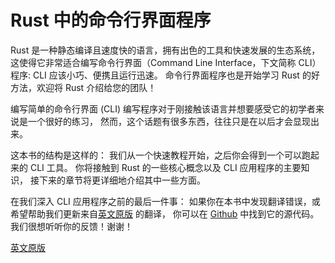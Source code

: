 # Rust 中的命令行界面程序

Rust 是一种静态编译且速度快的语言，拥有出色的工具和快速发展的生态系统，
这使得它非常适合编写命令行界面（Command Line Interface，下文简称 CLI）程序: 
CLI 应该小巧、便携且运行迅速。
命令行界面程序也是开始学习 Rust 的好方法，欢迎将 Rust 介绍给您的团队！

编写简单的命令行界面 (CLI) 编写程序对于刚接触该语言并想要感受它的初学者来说是一个很好的练习，
然而，这个话题有很多东西，往往只是在以后才会显现出来。

这本书的结构是这样的：
我们从一个快速教程开始，之后你会得到一个可以跑起来的 CLI 工具。
你将接触到 Rust 的一些核心概念以及 CLI 应用程序的主要知识，
接下来的章节将更详细地介绍其中一些方面。

在我们深入 CLI 应用程序之前的最后一件事：
如果你在本书中发现翻译错误，或希望帮助我们更新来自[英文原版]() 的翻译，
你可以在 [Github](https://github.com/ins-x/rust-cli-book-cn) 中找到它的源代码。
我们很想听听你的反馈！谢谢！

[英文原版](https://github.com/rust-cli/book)

[book-src]: https://github.com/ins-x/rust-cli-book-cn
